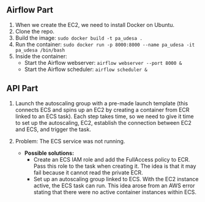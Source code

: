 ## Airflow Part

1. When we create the EC2, we need to install Docker on Ubuntu.
2. Clone the repo.
3. Build the image: `sudo docker build -t pa_udesa .`
4. Run the container: `sudo docker run -p 8000:8000 --name pa_udesa -it pa_udesa /bin/bash`
5. Inside the container:
   - Start the Airflow webserver: `airflow webserver --port 8000 &`
   - Start the Airflow scheduler: `airflow scheduler &`

## API Part

1. Launch the autoscaling group with a pre-made launch template (this connects ECS and spins up an EC2 by creating a container from ECR linked to an ECS task). Each step takes time, so we need to give it time to set up the autoscaling, EC2, establish the connection between EC2 and ECS, and trigger the task.

2. Problem: The ECS service was not running.
   - **Possible solutions:**
     - Create an ECS IAM role and add the FullAccess policy to ECR. Pass this role to the task when creating it. The idea is that it may fail because it cannot read the private ECR.
     - Set up an autoscaling group linked to ECS. With the EC2 instance active, the ECS task can run. This idea arose from an AWS error stating that there were no active container instances within ECS.
